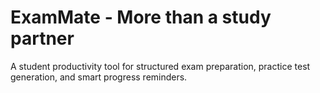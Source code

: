 # ExamMate - More than a study partner

A student productivity tool for structured exam preparation, practice test generation, and smart progress reminders.

